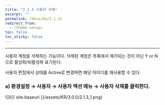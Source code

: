 ```yaml
---
title: "2.1.3 사용자 삭제"
excerpt: ""
permalink: /docs/ko/2.1.3/
redirect_from:
  - /theme-setup/
toc: false
toc_sticky: false
---
```


---
사용자 계정을 삭제하는 기능이다. 삭제된 계정은 목록에서 제거되는 것이 아닌  Y or N 으로 활성화/비활성화 표기된다.

사용자 편집에서 상태를 Active로 변경하면 해당 아이디를 재사용할 수 있다.

### a\) 환경설정 → 사용자 → 사용자 액션 메뉴 → 사용자 삭제를 클릭한다.
![]({{ site.baseurl }}/assets/KR/3.0.0/2.1.3_1.png)

